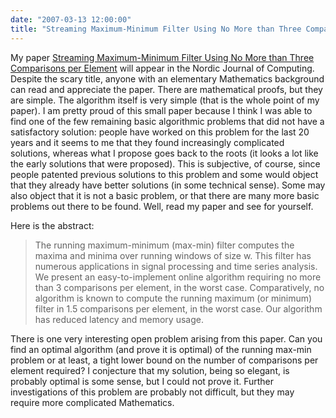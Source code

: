 ```yaml
---
date: "2007-03-13 12:00:00"
title: "Streaming Maximum-Minimum Filter Using No More than Three Comparisons per Element"
---
```




My paper [Streaming Maximum-Minimum Filter Using No More than Three Comparisons per Element](http://arxiv.org/abs/cs/0610046) will appear in the Nordic Journal of Computing. Despite the scary title, anyone with an elementary Mathematics background can read and appreciate the paper. There are mathematical proofs, but they are simple. The algorithm itself is very simple (that is the whole point of my paper). I am pretty proud of this small paper because I think I was able to find one of the few remaining basic algorithmic problems that did not have a satisfactory solution: people have worked on this problem for the last 20 years and it seems to me that they found increasingly complicated solutions, whereas what I propose goes back to the roots (it looks a lot like the early solutions that were proposed).
This is subjective, of course, since people patented previous solutions to this problem and some would object that they already have better solutions (in some technical sense). Some may also object that it is not a basic problem, or that there are many more basic problems out there to be found. Well, read my paper and see for yourself.

Here is the abstract:

>The running maximum-minimum (max-min) filter computes the maxima and minima over running windows of size w. This filter has numerous applications in signal processing and time series analysis. We present an easy-to-implement online algorithm requiring no more than 3 comparisons per element, in the worst case. Comparatively, no algorithm is known to compute the running maximum (or minimum) filter in 1.5 comparisons per element, in the worst case. Our algorithm has reduced latency and memory usage.


There is one very interesting open problem arising from this paper. Can you find an optimal algorithm (and prove it is optimal) of the running max-min problem or at least, a tight lower bound on the number of comparisons per element required? I conjecture that my solution, being so elegant, is probably optimal is some sense, but I could not prove it. Further investigations of this problem are probably not difficult, but they may require more complicated Mathematics.

